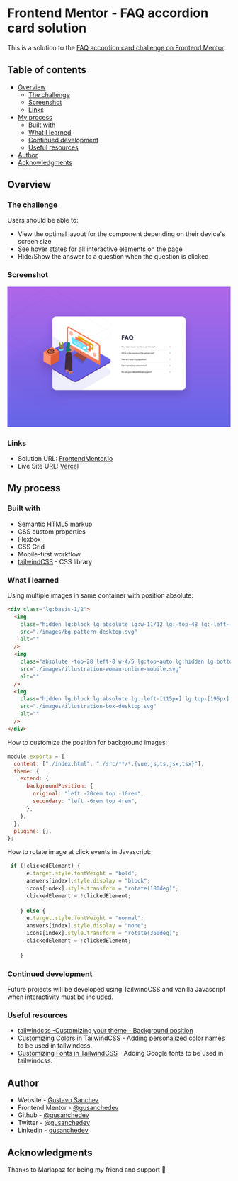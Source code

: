 # Frontend Mentor - FAQ accordion card solution

This is a solution to the [FAQ accordion card challenge on Frontend Mentor](https://www.frontendmentor.io/challenges/faq-accordion-card-XlyjD0Oam).

## Table of contents

- [Overview](#overview)
  - [The challenge](#the-challenge)
  - [Screenshot](#screenshot)
  - [Links](#links)
- [My process](#my-process)
  - [Built with](#built-with)
  - [What I learned](#what-i-learned)
  - [Continued development](#continued-development)
  - [Useful resources](#useful-resources)
- [Author](#author)
- [Acknowledgments](#acknowledgments)

## Overview

### The challenge

Users should be able to:

- View the optimal layout for the component depending on their device's screen size
- See hover states for all interactive elements on the page
- Hide/Show the answer to a question when the question is clicked

### Screenshot

![](images/ScreenshotFrontendMentorFAQAccordionCard.png)

### Links

- Solution URL: [FrontendMentor.io](https://www.frontendmentor.io/solutions/faq-accordion-card-challenge-with-tailwind-and-js-ykHImZvBL)
- Live Site URL: [Vercel](https://prj-05-faq-accordion-card.vercel.app/)

## My process

### Built with

- Semantic HTML5 markup
- CSS custom properties
- Flexbox
- CSS Grid
- Mobile-first workflow
- [tailwindCSS](https://tailwindcss.com/) - CSS library

### What I learned

Using multiple images in same container with position absolute:
```html
<div class="lg:basis-1/2">
  <img
    class="hidden lg:block lg:absolute lg:w-11/12 lg:-top-48 lg:-left-[410px]"
    src="./images/bg-pattern-desktop.svg"
    alt=""
  />
  <img
    class="absolute -top-28 left-8 w-4/5 lg:top-auto lg:hidden lg:bottom-10 lg:-left-16 lg:w-6/12"
    src="./images/illustration-woman-online-mobile.svg"
    alt=""
  />
  <img
    class="hidden lg:block lg:absolute lg:-left-[115px] lg:top-[195px] lg:w-3/12"
    src="./images/illustration-box-desktop.svg"
    alt=""
  />
</div>
```

How to customize the position for background images:

```js
module.exports = {
  content: ["./index.html", "./src/**/*.{vue,js,ts,jsx,tsx}"],
  theme: {
    extend: {
      backgroundPosition: {
        original: "left -20rem top -10rem",
        secondary: "left -6rem top 4rem",
      },
    },
  },
  plugins: [],
};
```
How to rotate image at click events in Javascript:
```js
 if (!clickedElement) {
      e.target.style.fontWeight = "bold";
      answers[index].style.display = "block";
      icons[index].style.transform = "rotate(180deg)";
      clickedElement = !clickedElement;

    } else {
      e.target.style.fontWeight = "normal";
      answers[index].style.display = "none";
      icons[index].style.transform = "rotate(360deg)";
      clickedElement = !clickedElement;

    }
```

### Continued development

Future projects will be developed using TailwindCSS and vanilla Javascript when interactivity must be included.

### Useful resources

- [tailwindcss -Customizing your theme - Background position](https://tailwindcss.com/docs/background-position#customizing-your-theme)
- [Customizing Colors in TailwindCSS](https://tailwindcss.com/docs/customizing-colors) - Adding personalized color names to be used in tailwindcss.
- [Customizing Fonts in TailwindCSS](https://tailwindcss.com/docs/font-family#using-custom-values) - Adding Google fonts to be used in tailwindcss.

## Author

- Website - [Gustavo Sanchez](https://www.gusanche.dev)
- Frontend Mentor - [@gusanchedev](https://www.frontendmentor.io/profile/gusanchedev)
- Github - [@gusanchedev](https://www.github.com/gusanchedev)
- Twitter - [@gusanchedev](https://www.twitter.com/gusanchedev)
- Linkedin - [gusanchedev](https://www.linkedin.com/in/gusanchedev/)

## Acknowledgments

Thanks to Mariapaz for being my friend and support 💙
